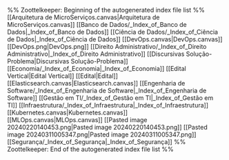 %% Zoottelkeeper: Beginning of the autogenerated index file list  %%
 [[Arquitetura de MicroServiços.canvas|Arquitetura de MicroServiços.canvas]]
 [[Banco de Dados/_Index_of_Banco de Dados|_Index_of_Banco de Dados]]
 [[Ciência de Dados/_Index_of_Ciência de Dados|_Index_of_Ciência de Dados]]
 [[DevOps.canvas|DevOps.canvas]]
 [[DevOps.png|DevOps.png]]
 [[Direito Administrativo/_Index_of_Direito Administrativo|_Index_of_Direito Administrativo]]
 [[Discursivas Solução-Problema|Discursivas Solução-Problema]]
 [[Economia/_Index_of_Economia|_Index_of_Economia]]
 [[Edital Vertical|Edital Vertical]]
 [[Edital|Edital]]
 [[Elasticsearch.canvas|Elasticsearch.canvas]]
 [[Engenharia de Software/_Index_of_Engenharia de Software|_Index_of_Engenharia de Software]]
 [[Gestão em TI/_Index_of_Gestão em TI|_Index_of_Gestão em TI]]
 [[Infraestrutura/_Index_of_Infraestrutura|_Index_of_Infraestrutura]]
 [[Kubernetes.canvas|Kubernetes.canvas]]
 [[MLOps.canvas|MLOps.canvas]]
 [[Pasted image 20240220140453.png|Pasted image 20240220140453.png]]
 [[Pasted image 20240311005347.png|Pasted image 20240311005347.png]]
 [[Segurança/_Index_of_Segurança|_Index_of_Segurança]]
%% Zoottelkeeper: End of the autogenerated index file list  %%
